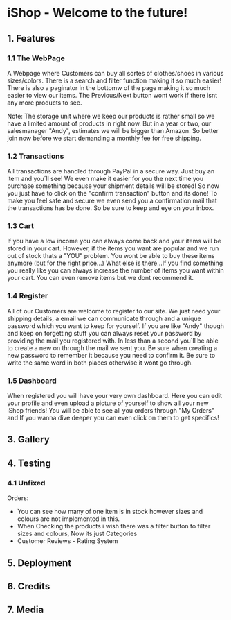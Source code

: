 # iShop - Welcome to the future!

## 1. Features
### 1.1 The WebPage
A Webpage where Customers can buy all sortes of clothes/shoes in various sizes/colors. There is a search and filter function making it so much easier! There is also a paginator in the bottomw of the page making it so much easier to view our items. The Previous/Next button wont work if there isnt any more products to see. 

Note: The storage unit where we keep our products is rather small so we have a limited amount of products in right now. But in a year or two, our salesmanager "Andy", estimates we will be bigger than Amazon. So better join now before we start demanding a monthly fee for free shipping.

### 1.2 Transactions
All transactions are handled through PayPal in a secure way. Just buy an item and you´ll see! We even make it easier for you the next time you purchase something because your shipment details will be stored! So now you just have to click on the "confirm transaction" button and its done! To make you feel safe and secure we even send you a confirmation mail that the transactions has be done. So be sure to keep and eye on your inbox.

### 1.3 Cart
If you have a low income you can always come back and your items will be stored in your cart. However, if the items you want are popular and we run out of stock thats a "YOU" problem. You wont be able to buy these items anymore (but for the right price...)
What else is there...If you find something you really like you can always increase the number of items you want within your cart. You can even remove items but we dont recommend it.

### 1.4 Register
All of our Customers are welcome to register to our site. We just need your shipping details, a email we can communicate through and a unique password which you want to keep for yourself. If you are like "Andy" though and keep on forgetting stuff you can always reset your password by providing the mail you registered with. In less than a second you´ll be able to create a new on through the mail we sent you. Be sure when creating a new password to remember it because you need to confirm it. Be sure to write the same word in both places otherwise it wont go through.

### 1.5 Dashboard
When registered you will have your very own dashboard. Here you can edit your profile and even upload a picture of yourself to show all your new iShop friends! 
You will be able to see all you orders through "My Orders" and If you wanna dive deeper you can even click on them to get specifics!



## 3. Gallery

## 4. Testing

### 4.1 Unfixed

 Orders: 
 * You can see how many of one item is in stock however sizes and colours are not implemented in this. 
 * When Checking the products i wish there was a filter button to filter sizes and colours, Now its just Categories
 * Customer Reviews - Rating System

## 5. Deployment

## 6. Credits

## 7. Media
